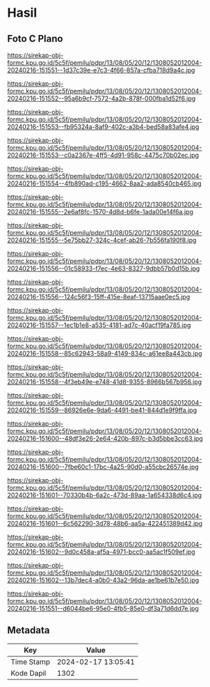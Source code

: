 # Hasil

## Foto C Plano

https://sirekap-obj-formc.kpu.go.id/5c5f/pemilu/pdpr/13/08/05/20/12/1308052012004-20240216-151551--1d37c39e-e7c3-4f66-857a-cfba718d9a4c.jpg

https://sirekap-obj-formc.kpu.go.id/5c5f/pemilu/pdpr/13/08/05/20/12/1308052012004-20240216-151552--95a6b9cf-7572-4a2b-878f-000fba1d52f6.jpg

https://sirekap-obj-formc.kpu.go.id/5c5f/pemilu/pdpr/13/08/05/20/12/1308052012004-20240216-151553--fb95324a-8af9-402c-a3b4-bed58a83afe4.jpg

https://sirekap-obj-formc.kpu.go.id/5c5f/pemilu/pdpr/13/08/05/20/12/1308052012004-20240216-151553--c0a2367e-4ff5-4d91-958c-4475c70b02ec.jpg

https://sirekap-obj-formc.kpu.go.id/5c5f/pemilu/pdpr/13/08/05/20/12/1308052012004-20240216-151554--4fb890ad-c195-4662-8aa2-ada8540cb465.jpg

https://sirekap-obj-formc.kpu.go.id/5c5f/pemilu/pdpr/13/08/05/20/12/1308052012004-20240216-151555--2e6af8fc-1570-4d8d-b6fe-1ada00e14f6a.jpg

https://sirekap-obj-formc.kpu.go.id/5c5f/pemilu/pdpr/13/08/05/20/12/1308052012004-20240216-151555--5e75bb27-324c-4cef-ab26-7b556fa190f8.jpg

https://sirekap-obj-formc.kpu.go.id/5c5f/pemilu/pdpr/13/08/05/20/12/1308052012004-20240216-151556--01c58933-f7ec-4e63-8327-9dbb57b0d15b.jpg

https://sirekap-obj-formc.kpu.go.id/5c5f/pemilu/pdpr/13/08/05/20/12/1308052012004-20240216-151556--124c56f3-15ff-415e-8eaf-13715aae0ec5.jpg

https://sirekap-obj-formc.kpu.go.id/5c5f/pemilu/pdpr/13/08/05/20/12/1308052012004-20240216-151557--1ec1b1e8-a535-4181-ad7c-40acf19fa785.jpg

https://sirekap-obj-formc.kpu.go.id/5c5f/pemilu/pdpr/13/08/05/20/12/1308052012004-20240216-151558--85c62943-58a9-4149-834c-a61ee8a443cb.jpg

https://sirekap-obj-formc.kpu.go.id/5c5f/pemilu/pdpr/13/08/05/20/12/1308052012004-20240216-151558--4f3eb49e-e748-41d8-9355-8966b567b956.jpg

https://sirekap-obj-formc.kpu.go.id/5c5f/pemilu/pdpr/13/08/05/20/12/1308052012004-20240216-151559--86926e6e-9da6-4491-be41-844d1e9f9ffa.jpg

https://sirekap-obj-formc.kpu.go.id/5c5f/pemilu/pdpr/13/08/05/20/12/1308052012004-20240216-151600--48df3e26-2e64-420b-897c-b3d5bbe3cc63.jpg

https://sirekap-obj-formc.kpu.go.id/5c5f/pemilu/pdpr/13/08/05/20/12/1308052012004-20240216-151600--7fbe60c1-17bc-4a25-90d0-a55cbc26574e.jpg

https://sirekap-obj-formc.kpu.go.id/5c5f/pemilu/pdpr/13/08/05/20/12/1308052012004-20240216-151601--70330b4b-6a2c-473d-89aa-1a654338d6c4.jpg

https://sirekap-obj-formc.kpu.go.id/5c5f/pemilu/pdpr/13/08/05/20/12/1308052012004-20240216-151601--6c562290-3d78-48b6-aa5a-422451389d42.jpg

https://sirekap-obj-formc.kpu.go.id/5c5f/pemilu/pdpr/13/08/05/20/12/1308052012004-20240216-151602--9d0c458a-af5a-4971-bcc0-aa5ac1f509ef.jpg

https://sirekap-obj-formc.kpu.go.id/5c5f/pemilu/pdpr/13/08/05/20/12/1308052012004-20240216-151602--13b7dec4-a0b0-43a2-96da-ae1be61b7e50.jpg

https://sirekap-obj-formc.kpu.go.id/5c5f/pemilu/pdpr/13/08/05/20/12/1308052012004-20240216-151551--d6044be6-95e0-4fb5-85e0-df3a71d6dd7e.jpg


## Metadata

| Key        | Value               |
| ---------- | ------------------- |
| Time Stamp | 2024-02-17 13:05:41 |
| Kode Dapil | 1302                |



